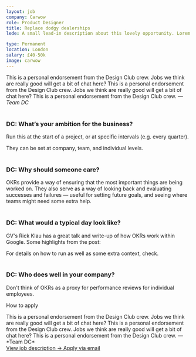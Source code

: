 ```yaml
---
layout: job
company: Carwow
role: Product Designer
title: Replace dodgy dealerships
lede: A small lead-in description about this lovely opportunity. Lorem ipsum dolar sit amet dolar bacon ipsum etc.

type: Permanent
location: London
salary: £40-50k
image: carwow
---
```


<span class="text-heavy">This is a personal endorsement from the Design Club crew. Jobs we think are really good will get a bit of chat here? This is a personal endorsement from the Design Club crew. Jobs we think are really good will get a bit of chat here? This is a personal endorsement from the Design Club crew.  — *Team DC*</span>
<br><br>
### DC: What’s your ambition for the business?
Run this at the start of a project, or at specific intervals (e.g. every quarter).

They can be set at company, team, and individual levels.
<br><br>
### DC: Why should someone care?
OKRs provide a way of ensuring that the most important things are being worked on. They also serve as a way of looking back and evaluating successes and failures — useful for setting future goals, and seeing where teams might need some extra help.
<br><br>
### DC: What would a typical day look like?
GV's Rick Klau has a great talk and write-up of how OKRs work within Google. Some highlights from the post:

For details on how to run as well as some extra context, check.
<br><br>
### DC: Who does well in your company?
Don't think of OKRs as a proxy for performance reviews for individual employees.

<div class="job-listing__box text-body u-margin-Tl" markdown="1">
  <p class="text-primary text-upper u-margin-Bs">How to apply</p>
  This is a personal endorsement from the Design Club crew. Jobs we think are really good will get a bit of chat here? This is a personal endorsement from the Design Club crew. Jobs we think are really good will get a bit of chat here? This is a personal endorsement from the Design Club crew.  — *Team DC*
</div>
<div class="job-listing__box--cta text-body">
  <a href="{{ page.jobDescription }}" target="_blank" class="job-listing__box--description btn btn--primary link-invert--plain text-x-small text-upper text-center">
    View job description &rarr;
  </a>
  <a href="mailto:{{ page.jobEmail }}" target="_blank" class="job-listing__box--apply btn--secondary link-plain text-x-small text-upper text-center">
    Apply via email
  </a>
</div>
